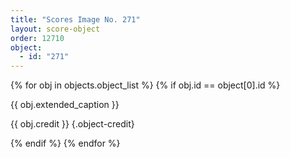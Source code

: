 ```yaml
---
title: "Scores Image No. 271"
layout: score-object
order: 12710
object:
  - id: "271"
---
```


{% for obj in objects.object_list %}
{% if obj.id == object[0].id %}

{{ obj.extended_caption }}

{{ obj.credit }} {.object-credit}

{% endif %}
{% endfor %}

